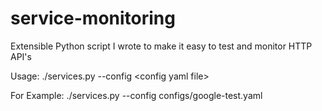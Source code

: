 service-monitoring
==================

Extensible Python script I wrote to make it easy to test and monitor HTTP API's


Usage:
./services.py --config &lt;config yaml file&gt;

For Example:
./services.py --config configs/google-test.yaml
